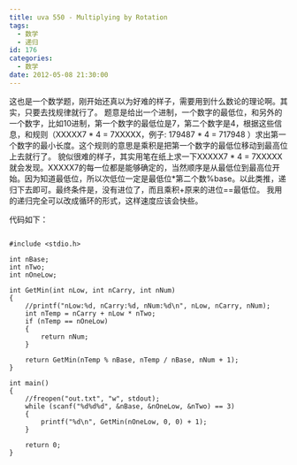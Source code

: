 ```yaml
---
title: uva 550 - Multiplying by Rotation
tags:
  - 数学
  - 递归
id: 176
categories:
  - 数学
date: 2012-05-08 21:30:00
---
```


这也是一个数学题，刚开始还真以为好难的样子，需要用到什么数论的理论啊。其实，只要去找规律就行了。
题意是给出一个进制，一个数字的最低位，和另外的一个数字，比如10进制，第一个数字的最低位是7，第二个数字是4，根据这些信息，和规则（XXXXX7 * 4 = 7XXXXX，例子: 179487 * 4 = 717948 ）求出第一个数字的最小长度。这个规则的意思是乘积是把第一个数字的最低位移动到最高位上去就行了。
貌似很难的样子，其实用笔在纸上求一下XXXXX7 * 4 = 7XXXXX就会发现。XXXXX7的每一位都是能够确定的，当然顺序是从最低位到最高位开始。因为知道最低位，所以次低位一定是最低位*第二个数%base。以此类推，递归下去即可。最终条件是，没有进位了，而且乘积+原来的进位==最低位。
我用的递归完全可以改成循环的形式，这样速度应该会快些。

代码如下：

``` stylus

#include <stdio.h>

int nBase;
int nTwo;
int nOneLow;

int GetMin(int nLow, int nCarry, int nNum)
{
    //printf("nLow:%d, nCarry:%d, nNum:%d\n", nLow, nCarry, nNum);
    int nTemp = nCarry + nLow * nTwo;
    if (nTemp == nOneLow)
    {
        return nNum;
    }

    return GetMin(nTemp % nBase, nTemp / nBase, nNum + 1);
}

int main()
{
    //freopen("out.txt", "w", stdout);
    while (scanf("%d%d%d", &nBase, &nOneLow, &nTwo) == 3)
    {
        printf("%d\n", GetMin(nOneLow, 0, 0) + 1);
    }

    return 0;
}

```